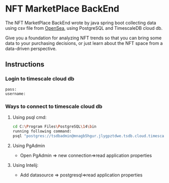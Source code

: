 # NFT MarketPlace BackEnd
The NFT MarketPlace BackEnd wrote by java spring boot  collecting data using csv file from [OpenSea](https://opensea.io), using PostgreSQL and TimescaleDB cloud db.

Give you a foundation for analyzing NFT trends so that you can bring some data to your purchasing decisions, or just learn about the NFT space from a data-driven perspective.

## Instructions
### Login to timescale cloud db
    pass:
    username:
###  Ways to connect to timescale cloud db
1. Using psql cmd:
    ```bash
    cd C:\Program Files\PostgreSQL\14\bin
    running following command:
    psql "postgres://tsdbadmin@mnagb5hgur.jlygpztdwe.tsdb.cloud.timescale.com:35802/tsdb?sslmode=require"
    ```
2. Using PgAdmin
    * Open PgAdmin => new connection=>read application properties

3. Using Intelij:
    * Add datasource => postgresql=>read application properties
